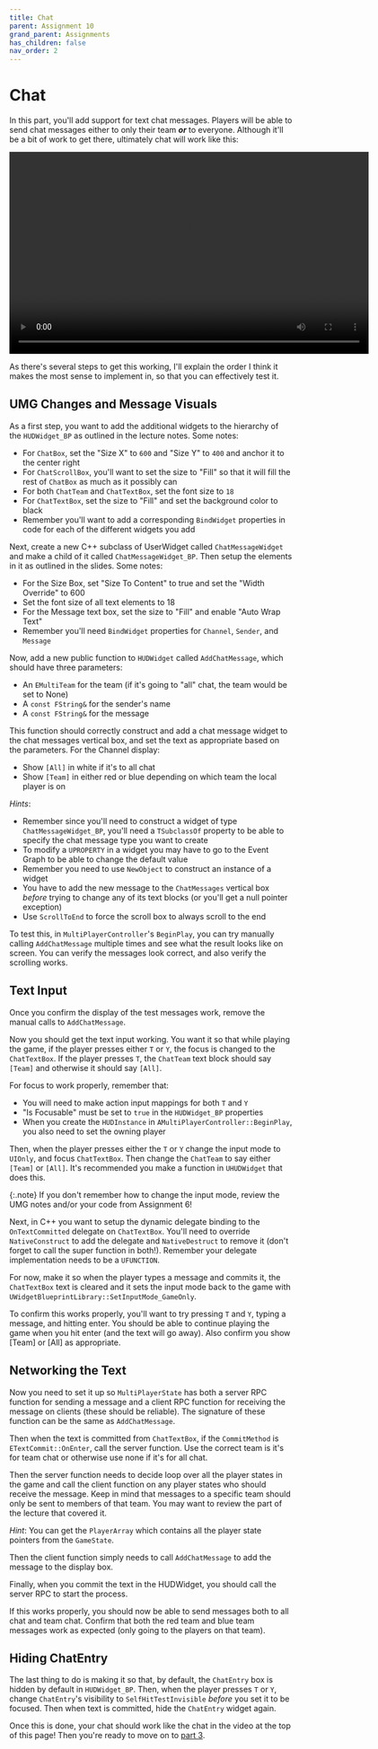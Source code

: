 ```yaml
---
title: Chat
parent: Assignment 10
grand_parent: Assignments
has_children: false
nav_order: 2
---
```


# Chat

In this part, you'll add support for text chat messages. Players will be able to send chat messages either to only their team ***or*** to everyone. Although it'll be a bit of work to get there, ultimately chat will work like this:

<video style="display:block; margin: 0 auto;" width="640" height="360" controls>
  <source src="assets/10-2.mp4" type="video/mp4">
</video>

As there's several steps to get this working, I'll explain the order I think it makes the most sense to implement in, so that you can effectively test it.

## UMG Changes and Message Visuals

As a first step, you want to add the additional widgets to the hierarchy of the `HUDWidget_BP` as outlined in the lecture notes. Some notes:

- For `ChatBox`, set the "Size X" to `600` and "Size Y" to `400` and anchor it to the center right
- For `ChatScrollBox`, you'll want to set the size to "Fill" so that it will fill the rest of `ChatBox` as much as it possibly can
- For both `ChatTeam` and `ChatTextBox`, set the font size to `18`
- For `ChatTextBox`, set the size to "Fill" and set the background color to black
- Remember you'll want to add a corresponding `BindWidget` properties in code for each of the different widgets you add 

Next, create a new C++ subclass of UserWidget called `ChatMessageWidget` and make a child of it called `ChatMessageWidget_BP`. Then setup the elements in it as outlined in the slides. Some notes:

- For the Size Box, set "Size To Content" to true and set the "Width Override" to 600
- Set the font size of all text elements to 18
- For the Message text box, set the size to "Fill" and enable "Auto Wrap Text"
- Remember you'll need `BindWidget` properties for `Channel`, `Sender`, and `Message`

Now, add a new public function to `HUDWidget` called `AddChatMessage`, which should have three parameters:

- An `EMultiTeam` for the team (if it's going to "all" chat, the team would be set to None)
- A `const FString&` for the sender's name
- A `const FString&` for the message

This function should correctly construct and add a chat message widget to the chat messages vertical box, and set the text as appropriate based on the parameters. For the Channel display:

- Show `[All]` in white if it's to all chat
- Show `[Team]` in either red or blue depending on which team the local player is on 

*Hints*:

- Remember since you'll need to construct a widget of type `ChatMessageWidget_BP`, you'll need a `TSubclassOf` property to be able to specify the chat message type you want to create
- To modify a `UPROPERTY` in a widget you may have to go to the Event Graph to be able to change the default value
- Remember you need to use `NewObject` to construct an instance of a widget
- You have to add the new message to the `ChatMessages` vertical box _before_ trying to change any of its text blocks (or you'll get a null pointer exception)
- Use `ScrollToEnd` to force the scroll box to always scroll to the end

To test this, in `MultiPlayerController`'s `BeginPlay`, you can try manually calling `AddChatMessage` multiple times and see what the result looks like on screen. You can verify the messages look correct, and also verify the scrolling works.

## Text Input

Once you confirm the display of the test messages work, remove the manual calls to `AddChatMessage`.

Now you should get the text input working. You want it so that while playing the game, if the player presses either `T` or `Y`, the focus is changed to the `ChatTextBox`. If the player presses `T`, the `ChatTeam` text block should say `[Team]` and otherwise it should say `[All]`.

For focus to work properly, remember that:

- You will need to make action input mappings for both `T` and `Y`
- "Is Focusable" must be set to `true` in the `HUDWidget_BP` properties
- When you create the `HUDInstance` in `AMultiPlayerController::BeginPlay`, you also need to set the owning player

Then, when the player presses either the `T` or `Y` change the input mode to `UIOnly`, and focus `ChatTextBox`. Then change the `ChatTeam` to say either `[Team]` or `[All]`. It's recommended you make a function in `UHUDWidget` that does this.

{:.note}
If you don't remember how to change the input mode, review the UMG notes and/or your code from Assignment 6!

Next, in C++ you want to setup the dynamic delegate binding to the `OnTextCommitted` delegate on `ChatTextBox`. You'll need to override `NativeConstruct` to add the delegate and `NativeDestruct` to remove it (don't forget to call the super function in both!). Remember your delegate implementation needs to be a `UFUNCTION`.

For now, make it so when the player types a message and commits it, the `ChatTextBox` text is cleared and it sets the input mode back to the game with `UWidgetBlueprintLibrary::SetInputMode_GameOnly`.

To confirm this works properly, you'll want to try pressing `T` and `Y`, typing a message, and hitting enter. You should be able to continue playing the game when you hit enter (and the text will go away). Also confirm you show [Team] or [All] as appropriate.

## Networking the Text

Now you need to set it up so `MultiPlayerState` has both a server RPC function for sending a message and a client RPC function for receiving the message on clients (these should be reliable). The signature of these function can be the same as `AddChatMessage`.

Then when the text is committed from `ChatTextBox`, if the `CommitMethod` is `ETextCommit::OnEnter`, call the server function. Use the correct team is it's for team chat or otherwise use none if it's for all chat.

Then the server function needs to decide loop over all the player states in the game and call the client function on any player states who should receive the message. Keep in mind that messages to a specific team should only be sent to members of that team. You may want to review the part of the lecture that covered it.

*Hint*: You can get the `PlayerArray` which contains all the player state pointers from the `GameState`.

Then the client function simply needs to call `AddChatMessage` to add the message to the display box.

Finally, when you commit the text in the HUDWidget, you should call the server RPC to start the process.

If this works properly, you should now be able to send messages both to all chat and team chat. Confirm that both the red team and blue team messages work as expected (only going to the players on that team).

## Hiding ChatEntry

The last thing to do is making it so that, by default, the `ChatEntry` box is hidden by default in `HUDWidget_BP`. Then, when the player presses `T` or `Y`, change `ChatEntry`'s visibility to `SelfHitTestInvisible` _before_ you set it to be focused. Then when text is committed, hide the `ChatEntry` widget again.

Once this is done, your chat should work like the chat in the video at the top of this page! Then you're ready to move on to [part 3](10-03.html).
